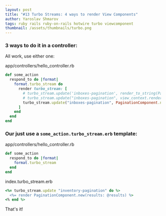 ```yaml
---
layout: post
title: "#13 Turbo Streams: 4 ways to render View Components"
author: Yaroslav Shmarov
tags: ruby rails ruby-on-rails hotwire turbo viewcomponent
thumbnail: /assets/thumbnails/turbo.png
---
```


### 3 ways to do it in a controller:

All work, use either one:

app/controllers/hello_controller.rb
```ruby
def some_action
  respond_to do |format|
    format.turbo_stream do
      render turbo_stream: [
        # turbo_stream.update('inboxes-pagination', render_to_string(PaginationComponent.new(results: @results))),
        # turbo_stream.update("inboxes-pagination", view_context.render(PaginationComponent.new(results: @results))),
        turbo_stream.update("inboxes-pagination", PaginationComponent.new(results: @results).render_in(view_context))
      ]
    end
  end
end
```

### Our just use a `some_action.turbo_stream.erb` template:

app/controllers/hello_controller.rb
```ruby
def some_action
  respond_to do |format|
    format.turbo_stream
  end
end
```

index.turbo_stream.erb
```ruby
<%= turbo_stream.update "inventory-pagination" do %>
  <%= render PaginationComponent.new(results: @results) %>
<% end %>
```

That's it!
